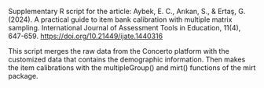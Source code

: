 Supplementary R script for the article:
Aybek, E. C., Arıkan, S., & Ertaş, G. (2024). A practical guide to item bank calibration with multiple matrix sampling. International Journal of Assessment Tools in Education, 11(4), 647-659. https://doi.org/10.21449/ijate.1440316

This script merges the raw data from the Concerto platform with the customized data that contains the demographic information. Then makes the item calibrations with the multipleGroup() and mirt() functions of the mirt package.
